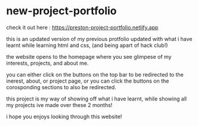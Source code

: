 # new-project-portfolio

check it out here : https://preston-project-portfolio.netlify.app

this is an updated version of my previous protfolio updated with what i have learnt while learning html and css, (and being apart of hack club!)

the website opens to the homepage where you see glimpese of my interests, projects, and about me. 

you can either click on the buttons on the top bar to be redirected to the inerest, about, or project page, or you can click the buttons on the corosponding sections to also be redirected.

this project is my way of showing off what i have learnt, while showing all my projects ive made over these 2 months!

i hope you enjoys looking through this website!
